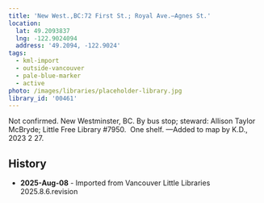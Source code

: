 ```yaml
---
title: 'New West.,BC:72 First St.; Royal Ave.—Agnes St.'
location:
  lat: 49.2093837
  lng: -122.9024094
  address: '49.2094, -122.9024'
tags:
  - kml-import
  - outside-vancouver
  - pale-blue-marker
  - active
photo: /images/libraries/placeholder-library.jpg
library_id: '00461'
---
```

Not confirmed. New Westminster, BC.
By bus stop; steward: Allison Taylor McBryde; Little Free Library #7950.  One shelf.
—Added to map by K.D., 2023 2 27.

## History
- **2025-Aug-08** - Imported from Vancouver Little Libraries 2025.8.6.revision
